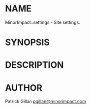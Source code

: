 # NAME

MinorImpact::settings - Site settings.

# SYNOPSIS

# DESCRIPTION

# AUTHOR

Patrick Gillan <pgillan@minorimpact.com>
